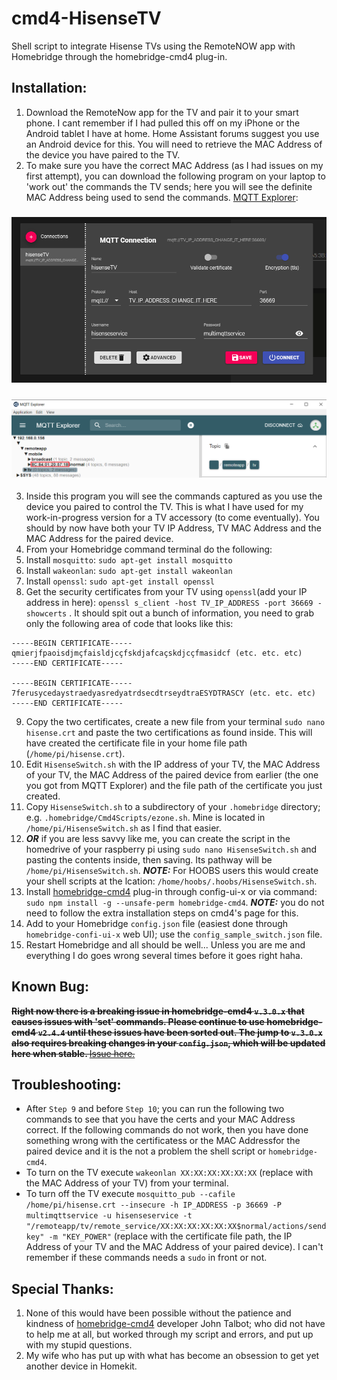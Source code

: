# cmd4-HisenseTV
Shell script to integrate Hisense TVs using the RemoteNOW app with Homebridge through the homebridge-cmd4 plug-in.

## Installation:
1. Download the RemoteNow app for the TV and pair it to your smart phone. I cant remember if I had pulled this off on my iPhone or the Android tablet I have at home. Home Assistant forums suggest you use an Android device for this. You will need to retrieve the MAC Address of the device you have paired to the TV.
2. To make sure you have the correct MAC Address (as I had issues on my first attempt), you can download the following program on your laptop to 'work out' the commands the TV sends; here you will see the definite MAC Address being used to send the commands. [MQTT Explorer](http://mqtt-explorer.com/):

<h3 align="center">
  <img src="https://github.com/mitch7391/cmd4-HisenseTV/blob/main/Screenshots/MQTTExplorer.png">
</h3>

<h3 align="center">
  <img src="https://github.com/mitch7391/cmd4-HisenseTV/blob/main/Screenshots/PairedDeviceMAC.png">
</h3>

3. Inside this program you will see the commands captured as you use the device you paired to control the TV. This is what I have used for my work-in-progress version for a TV accessory (to come eventually). You should by now have both your TV IP Address, TV MAC Address and the MAC Address for the paired device.
4. From your Homebridge command terminal do the following:
5. Install `mosquitto`: `sudo apt-get install mosquitto`
6. Install `wakeonlan`: `sudo apt-get install wakeonlan`
7. Install `openssl`: `sudo apt-get install openssl`
8. Get the security certificates from your TV using `openssl`(add your IP address in here): `openssl s_client -host TV_IP_ADDRESS -port 36669 -showcerts` . It should spit out a bunch of information, you need to grab only the following area of code that looks like this:

```
-----BEGIN CERTIFICATE-----
qmierjfpaoisdjmçfaisldjcçfskdjafcaçskdjcçfmasidcf (etc. etc. etc)
-----END CERTIFICATE-----

-----BEGIN CERTIFICATE-----
7ferusycedaystraedyasredyatrdsecdtrseydtraESYDTRASCY (etc. etc. etc)
-----END CERTIFICATE-----
```

9. Copy the two certificates, create a new file from your terminal `sudo nano hisense.crt` and paste the two certifications as found inside. This will have created the certificate file in your home file path (`/home/pi/hisense.crt`).
10. Edit `HisenseSwitch.sh` with the IP address of your TV, the MAC Address of your TV, the MAC Address of the paired device from earlier (the one you got from MQTT Explorer) and the file path of the certificate you just created.
11. Copy `HisenseSwitch.sh` to a subdirectory of your `.homebridge` directory; e.g. `.homebridge/Cmd4Scripts/ezone.sh`. Mine is located in `/home/pi/HisenseSwitch.sh` as I find that easier. 
12. <B><I>OR</B></I> if you are less savvy like me, you can create the script in the homedrive of your raspberry pi using `sudo nano HisenseSwitch.sh` and pasting the contents inside, then saving. Its pathway will be `/home/pi/HisenseSwitch.sh`. <B><I>NOTE:</B></I> For HOOBS users this would create your shell scripts at the lcation: `/home/hoobs/.hoobs/HisenseSwitch.sh`.
13. Install [homebridge-cmd4](https://github.com/ztalbot2000/homebridge-cmd4) plug-in through config-ui-x or via command: `sudo npm install -g --unsafe-perm homebridge-cmd4`. <B><I>NOTE:</B></I> you do not need to follow the extra installation steps on cmd4's page for this.
14. Add to your Homebridge `config.json` file (easiest done through `homebridge-confi-ui-x` web UI); use the `config_sample_switch.json` file.
15. Restart Homebridge and all should be well... Unless you are me and everything I do goes wrong several times before it goes right haha.

## Known Bug:
~~<B>Right now there is a breaking issue in homebridge-cmd4 `v.3.0.x` that causes issues with 'set' commands. Please continue to use homebridge-cmd4 `v2.4.4` until these issues have been sorted out. The jump to `v.3.0.x` also requires breaking changes in your `config.json`, which will be updated here when stable. </B> [Issue here.](https://github.com/ztalbot2000/homebridge-cmd4/issues/76)~~

## Troubleshooting:
- After `Step 9` and before `Step 10`; you can run the following two commands to see that you have the certs and your MAC Address correct. If the following commands do not work, then you have done something wrong with the certificatess or the MAC Addressfor the paired device and it is the not a problem the shell script or `homebridge-cmd4`. 
- To turn on the TV execute `wakeonlan XX:XX:XX:XX:XX:XX` (replace with the MAC Address of your TV) from your terminal.
- To turn off the TV execute `mosquitto_pub --cafile /home/pi/hisense.crt --insecure -h IP_ADDRESS -p 36669 -P multimqttservice -u hisenseservice -t "/remoteapp/tv/remote_service/XX:XX:XX:XX:XX:XX$normal/actions/sendkey" -m "KEY_POWER"` (replace with the certificate file path, the IP Address of your TV and the MAC Address of your paired device). I can't remember if these commands needs a `sudo` in front or not.

## Special Thanks:
1. None of this would have been possible without the patience and kindness of [homebridge-cmd4](https://github.com/ztalbot2000/homebridge-cmd4) developer John Talbot; who did not have to help me at all, but worked through my script and errors, and put up with my stupid questions.
2. My wife who has put up with what has become an obsession to get yet another device in Homekit.
